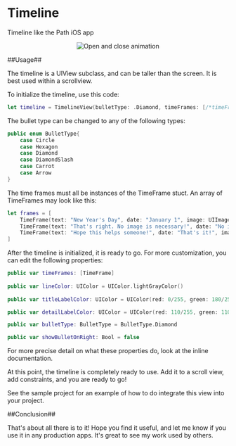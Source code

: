 Timeline
========

Timeline like the Path iOS app

<p align="center"><img title="Open and close animation" src="https://github.com/edekhayser/Timeline/blob/master/Screenshot.png"/></p>

##Usage##

The timeline is a UIView subclass, and can be taller than the screen. It is best used within a scrollview.

To initialize the timeline, use this code:

```swift
let timeline = TimelineView(bulletType: .Diamond, timeFrames: [/*timeFrames*/])
```

The bullet type can be changed to any of the following types:

```swift
public enum BulletType{
	case Circle
	case Hexagon
	case Diamond
	case DiamondSlash
	case Carrot
	case Arrow
}
```

The time frames must all be instances of the TimeFrame stuct. An array of TimeFrames may look like this:

```swift
let frames = [
	TimeFrame(text: "New Year's Day", date: "January 1", image: UIImage(named: "fireworks.jpeg")),
	TimeFrame(text: "That's right. No image is necessary!", date: "No image?", image: nil),
	TimeFrame(text: "Hope this helps someone!", date: "That's it!", image: nil)
]
```
			
After the timeline is initialized, it is ready to go. For more customization, you can edit the following properties:

```swift
public var timeFrames: [TimeFrame]
  
public var lineColor: UIColor = UIColor.lightGrayColor()
	
public var titleLabelColor: UIColor = UIColor(red: 0/255, green: 180/255, blue: 160/255, alpha: 1)

public var detailLabelColor: UIColor = UIColor(red: 110/255, green: 110/255, blue: 110/255, alpha: 1)

public var bulletType: BulletType = BulletType.Diamond

public var showBulletOnRight: Bool = false
```

For more precise detail on what these properties do, look at the inline documentation.

At this point, the timeline is completely ready to use. Add it to a scroll view, add constraints, and you are ready to go!

See the sample project for an example of how to do integrate this view into your project.

##Conclusion##

That's about all there is to it! Hope you find it useful, and let me know if you use it in any production apps. It's great to see my work used by others.
